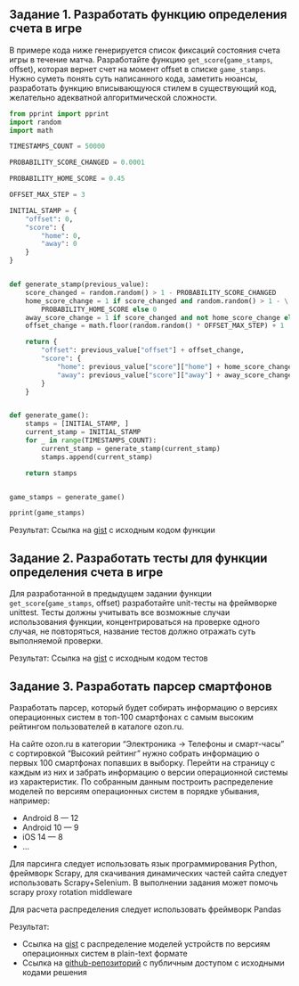 ## Задание 1. Разработать функцию определения счета в игре

В примере кода ниже генерируется список фиксаций состояния счета игры в течение матча.
Разработайте функцию `get_score`(`game_stamps`, offset), которая вернет счет на момент offset в списке `game_stamps`.
Нужно суметь понять суть написанного кода, заметить нюансы, разработать функцию вписывающуюся стилем в существующий код, желательно адекватной алгоритмической сложности.

```python
from pprint import pprint
import random
import math

TIMESTAMPS_COUNT = 50000

PROBABILITY_SCORE_CHANGED = 0.0001

PROBABILITY_HOME_SCORE = 0.45

OFFSET_MAX_STEP = 3

INITIAL_STAMP = {
    "offset": 0,
    "score": {
        "home": 0,
        "away": 0
    }
}


def generate_stamp(previous_value):
    score_changed = random.random() > 1 - PROBABILITY_SCORE_CHANGED
    home_score_change = 1 if score_changed and random.random() > 1 - \
        PROBABILITY_HOME_SCORE else 0
    away_score_change = 1 if score_changed and not home_score_change else 0
    offset_change = math.floor(random.random() * OFFSET_MAX_STEP) + 1

    return {
        "offset": previous_value["offset"] + offset_change,
        "score": {
            "home": previous_value["score"]["home"] + home_score_change,
            "away": previous_value["score"]["away"] + away_score_change
        }
    }


def generate_game():
    stamps = [INITIAL_STAMP, ]
    current_stamp = INITIAL_STAMP
    for _ in range(TIMESTAMPS_COUNT):
        current_stamp = generate_stamp(current_stamp)
        stamps.append(current_stamp)

    return stamps


game_stamps = generate_game()

pprint(game_stamps)
```

Результат: Ссылка на [gist](https://gist.github.com/shamilbi/02839e815459c0bce37601c5ecc252ec) с исходным кодом функции

## Задание 2. Разработать тесты для функции определения счета в игре

Для разработанной в предыдущем задании функции `get_score`(`game_stamps`, offset) разработайте unit-тесты на фреймворке unittest.
Тесты должны учитывать все возможные случаи использования функции, концентрироваться на проверке одного случая,
не повторяться, название тестов должно отражать суть выполняемой проверки.

Результат: Ссылка на [gist](https://gist.github.com/shamilbi/466507a7c281f519998b00952042a976) с исходным кодом тестов

## Задание 3. Разработать парсер смартфонов

Разработать парсер, который будет собирать информацию о версиях операционных систем в топ-100 смартфонах
с самым высоким рейтингом пользователей в каталоге ozon.ru.

На сайте ozon.ru в категории “Электроника -> Телефоны и смарт-часы” с сортировкой “Высокий рейтинг”
нужно собрать информацию о первых 100 смартфонах попавших в выборку.
Перейти на страницу с каждым из них и забрать информацию о версии операционной системы из характеристик.
По собранным данным построить распределение моделей по версиям операционных систем в порядке убывания, например:
* Android 8 — 12
* Android 10 — 9
* iOS 14 — 8
* ...

Для парсинга следует использовать язык программирования Python, фреймворк Scrapy,
для скачивания динамических частей сайта следует использовать Scrapy+Selenium.
В выполнении задания может помочь scrapy proxy rotation middleware

Для расчета распределения следует использовать фреймворк Pandas

Результат:
* Ссылка на [gist](https://gist.github.com/) с распределение моделей устройств по версиям операционных систем в plain-text формате
* Ссылка на [github-репозиторий](https://github.com/shamilbi/edu_pyshop) с публичным доступом с исходными кодами решения
